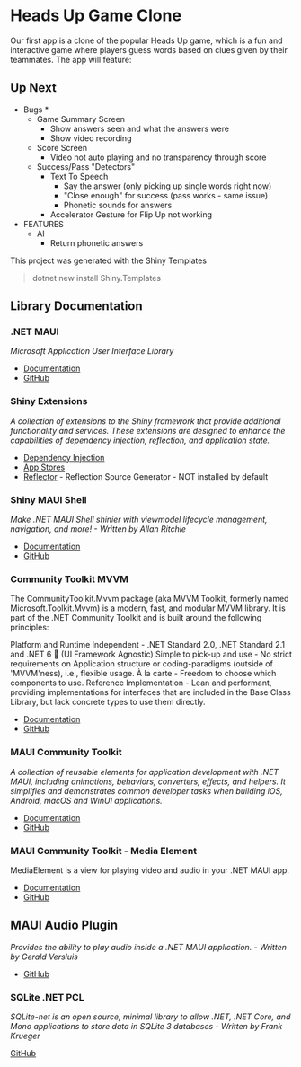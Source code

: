 # Heads Up Game Clone

Our first app is a clone of the popular Heads Up game, which is a fun and interactive game where players guess words based on clues given by their teammates. The app will feature:

## Up Next
* Bugs
  * 
  * Game Summary Screen
    * Show answers seen and what the answers were
    * Show video recording
  * Score Screen
    * Video not auto playing and no transparency through score
  * Success/Pass "Detectors"
    * Text To Speech
        * Say the answer (only picking up single words right now)
        * "Close enough" for success (pass works - same issue)
        * Phonetic sounds for answers
    * Accelerator Gesture for Flip Up not working
* FEATURES
  * AI
      * Return phonetic answers
  

This project was generated with the Shiny Templates
> dotnet new install Shiny.Templates

## Library Documentation

### .NET MAUI
_Microsoft Application User Interface Library_

* [Documentation](https://learn.microsoft.com/en-us/dotnet/maui/)
* [GitHub](https://github.com/dotnet/maui)


### Shiny Extensions

_A collection of extensions to the Shiny framework that provide additional functionality and services. These extensions are designed to enhance the capabilities of dependency injection, reflection, and application state._

* [Dependency Injection](https://shinylib.net/extensions/di/)
* [App Stores](https://shinylib.net/extensions/stores/)
* [Reflector](https://shinylib.net/extensions/reflector/) - Reflection Source Generator - NOT installed by default

### Shiny MAUI Shell
_Make .NET MAUI Shell shinier with viewmodel lifecycle management, navigation, and more! - Written by Allan Ritchie_

* [Documentation](https://shinylib.net/)
* [GitHub](https://github.com/shinyorg/shiny)

### Community Toolkit MVVM

The CommunityToolkit.Mvvm package (aka MVVM Toolkit, formerly named Microsoft.Toolkit.Mvvm) is a modern, fast, and modular MVVM library. It is part of the .NET Community Toolkit and is built around the following principles:

Platform and Runtime Independent - .NET Standard 2.0, .NET Standard 2.1 and .NET 6 🚀 (UI Framework Agnostic)
Simple to pick-up and use - No strict requirements on Application structure or coding-paradigms (outside of 'MVVM'ness), i.e., flexible usage.
À la carte - Freedom to choose which components to use.
Reference Implementation - Lean and performant, providing implementations for interfaces that are included in the Base Class Library, but lack concrete types to use them directly.

* [Documentation](https://learn.microsoft.com/en-us/dotnet/communitytoolkit/mvvm/)
* [GitHub](https://github.com/CommunityToolkit/dotnet)


### MAUI Community Toolkit

_A collection of reusable elements for application development with .NET MAUI, including animations, behaviors, converters, effects, and helpers. It simplifies and demonstrates common developer tasks when building iOS, Android, macOS and WinUI applications._

* [Documentation](https://learn.microsoft.com/en-us/dotnet/communitytoolkit/maui/)
* [GitHub](https://github.com/CommunityToolkit/Maui)

### MAUI Community Toolkit - Media Element

MediaElement is a view for playing video and audio in your .NET MAUI app.

* [Documentation](https://learn.microsoft.com/en-ca/dotnet/communitytoolkit/maui/views/mediaelement)
* [GitHub](https://github.com/CommunityToolkit/Maui)

## MAUI Audio Plugin

_Provides the ability to play audio inside a .NET MAUI application. - Written by Gerald Versluis_

* [GitHub](https://github.com/jfversluis/Plugin.Maui.Audio)

### SQLite .NET PCL

_SQLite-net is an open source, minimal library to allow .NET, .NET Core, and Mono applications to store data in SQLite 3 databases - Written by Frank Krueger_

[GitHub](https://github.com/praeclarum/sqlite-net)

